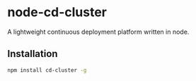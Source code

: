 # node-cd-cluster

A lightweight continuous deployment platform written in node.

## Installation

```sh
npm install cd-cluster -g
```
